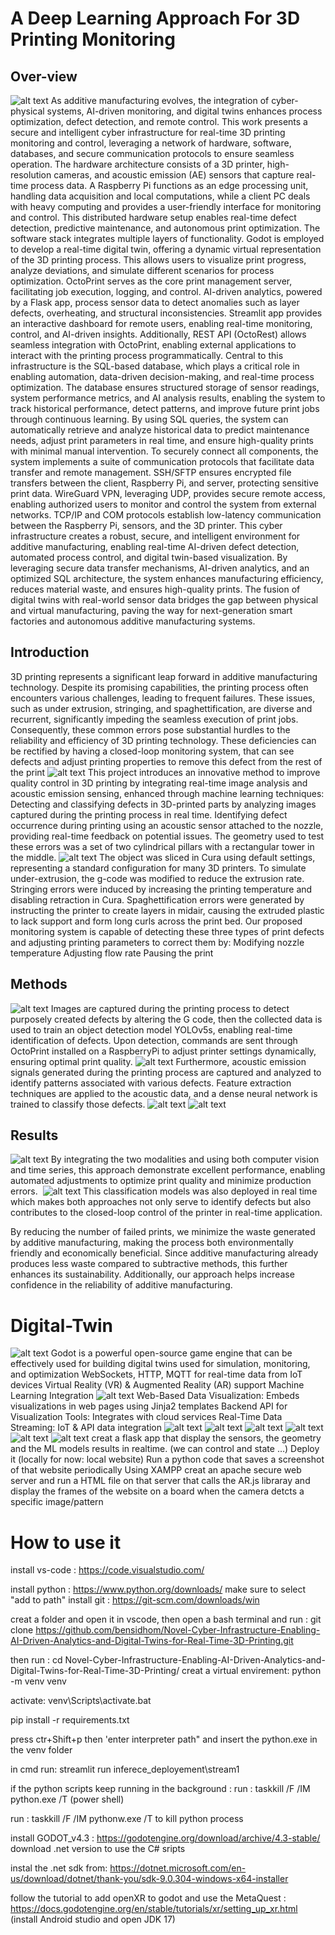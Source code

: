 # A Deep Learning Approach For 3D Printing Monitoring
## Over-view
![alt text](image-1.png)
As additive manufacturing evolves, the integration of cyber-physical systems, AI-driven monitoring, and digital twins enhances process optimization, defect detection, and remote control. This work presents a secure and intelligent cyber infrastructure for real-time 3D printing monitoring and control, leveraging a network of hardware, software, databases, and secure communication protocols to ensure seamless operation.
The hardware architecture consists of a 3D printer, high-resolution cameras, and acoustic emission (AE) sensors that capture real-time process data. A Raspberry Pi functions as an edge processing unit, handling data acquisition and local computations, while a client PC deals with heavy computing and provides a user-friendly interface for monitoring and control. This distributed hardware setup enables real-time defect detection, predictive maintenance, and autonomous print optimization.
The software stack integrates multiple layers of functionality. Godot is employed to develop a real-time digital twin, offering a dynamic virtual representation of the 3D printing process. This allows users to visualize print progress, analyze deviations, and simulate different scenarios for process optimization. OctoPrint serves as the core print management server, facilitating job execution, logging, and control. AI-driven analytics, powered by a Flask app, process sensor data to detect anomalies such as layer defects, overheating, and structural inconsistencies. Streamlit app provides an interactive dashboard for remote users, enabling real-time monitoring, control, and AI-driven insights. Additionally, REST API (OctoRest) allows seamless integration with OctoPrint, enabling external applications to interact with the printing process programmatically.
Central to this infrastructure is the SQL-based database, which plays a critical role in enabling automation, data-driven decision-making, and real-time process optimization. The database ensures structured storage of sensor readings, system performance metrics, and AI analysis results, enabling the system to track historical performance, detect patterns, and improve future print jobs through continuous learning. By using SQL queries, the system can automatically retrieve and analyze historical data to predict maintenance needs, adjust print parameters in real time, and ensure high-quality prints with minimal manual intervention.
To securely connect all components, the system implements a suite of communication protocols that facilitate data transfer and remote management. SSH/SFTP ensures encrypted file transfers between the client, Raspberry Pi, and server, protecting sensitive print data. WireGuard VPN, leveraging UDP, provides secure remote access, enabling authorized users to monitor and control the system from external networks. TCP/IP and COM protocols establish low-latency communication between the Raspberry Pi, sensors, and the 3D printer. 
This cyber infrastructure creates a robust, secure, and intelligent environment for additive manufacturing, enabling real-time AI-driven defect detection, automated process control, and digital twin-based visualization. By leveraging secure data transfer mechanisms, AI-driven analytics, and an optimized SQL architecture, the system enhances manufacturing efficiency, reduces material waste, and ensures high-quality prints. The fusion of digital twins with real-world sensor data bridges the gap between physical and virtual manufacturing, paving the way for next-generation smart factories and autonomous additive manufacturing systems.

## Introduction
3D printing represents a significant leap forward in additive manufacturing technology. Despite its promising capabilities, the printing process often encounters various challenges, leading to frequent failures. These issues, such as under extrusion, stringing, and spaghettification, are diverse and recurrent, significantly impeding the seamless execution of print jobs. Consequently, these common errors pose substantial hurdles to the reliability and efficiency of 3D printing technology. These deficiencies can be rectified by having a closed-loop monitoring system, that can see defects and adjust printing properties to remove this defect from the rest of the print
![alt text](image-2.png)
This project introduces an innovative method to improve quality control in 3D printing by integrating real-time image analysis and acoustic emission sensing, enhanced through machine learning techniques:
Detecting and classifying defects in 3D-printed parts by analyzing images captured during the printing process in real time.
Identifying defect occurrence during printing using an acoustic sensor attached to the nozzle, providing real-time feedback on potential issues.
The geometry used to test these errors was a set of two cylindrical pillars with a rectangular tower in the middle.
![alt text](image-3.png)
The object was sliced in Cura using default settings, representing a standard configuration for many 3D printers. 
To simulate under-extrusion, the g-code was modified to reduce the extrusion rate. 
Stringing errors were induced by increasing the printing temperature and disabling retraction in Cura. 
Spaghettification errors were generated by instructing the printer to create layers in midair, causing the extruded plastic to lack support and form long curls across the print bed. 
Our proposed monitoring system is capable of detecting these three types of print defects and adjusting printing parameters to correct them by:
Modifying nozzle temperature
Adjusting flow rate
Pausing the print
## Methods
![alt text](image-4.png)
Images are captured during the printing process to detect purposely created defects by altering the G code, then the collected data is used to train an object detection model YOLOv5s, enabling real-time identification of defects. Upon detection, commands are sent through OctoPrint installed on a RaspberryPi to adjust printer settings dynamically, ensuring optimal print quality.
![alt text](image-5.png)
Furthermore, acoustic emission signals generated during the printing process are captured and analyzed to identify patterns associated with various defects. Feature extraction techniques are applied to the acoustic data, and a dense neural network is trained to classify those defects.
![alt text](image-6.png)
![alt text](image-7.png)
## Results
![alt text](image-8.png)
By integrating the two modalities and using both computer vision and time series, this approach demonstrate excellent performance, enabling automated adjustments to optimize print quality and minimize production errors. 
![alt text](image-9.png)
This classification models was also deployed in real time which makes both approaches not only serve to identify defects but also contributes to the closed-loop control of the printer in real-time application.

By reducing the number of failed prints, we minimize the waste generated by additive manufacturing, making the process both environmentally friendly and economically beneficial. Since additive manufacturing already produces less waste compared to subtractive methods, this further enhances its sustainability. Additionally, our approach helps increase confidence in the reliability of additive manufacturing.

# Digital-Twin
![alt text](image-10.png)
Godot is a powerful open-source game engine that can be effectively used for building digital twins used for simulation, monitoring, and optimization
WebSockets, HTTP, MQTT for real-time data from IoT devices
Virtual Reality (VR) & Augmented Reality (AR) support
Machine Learning Integration
 ![alt text](image-11.png)
 Web-Based Data Visualization: Embeds visualizations in web pages using Jinja2 templates
 Backend API for Visualization Tools: Integrates with cloud services
 Real-Time Data Streaming: IoT & API data integration
 ![alt text](image-12.png)
 ![alt text](image-13.png)
 ![alt text](image-14.png)
 ![alt text](image-17.png)
 ![alt text](image-15.png)
 ![alt text](image-16.png)
creat a flask app that display the sensors, the geometry and the ML models results in realtime. (we can control and state …)
Deploy it  (locally for now: local website)
Run a python code that saves a screenshot of that website periodically
Using XAMPP creat an apache secure web server and run a HTML file on that server that calls the AR.js libraray and display the frames of the website on a board when the camera detcts a specific image/pattern

# How to use it
install vs-code : https://code.visualstudio.com/


install python : https://www.python.org/downloads/   make sure to select "add to path"
install git : https://git-scm.com/downloads/win

creat a folder and open it in vscode, then open a bash terminal and run : git clone https://github.com/bensidhom/Novel-Cyber-Infrastructure-Enabling-AI-Driven-Analytics-and-Digital-Twins-for-Real-Time-3D-Printing.git

then run  : cd Novel-Cyber-Infrastructure-Enabling-AI-Driven-Analytics-and-Digital-Twins-for-Real-Time-3D-Printing/
creat a virtual envirement: python -m venv venv 

activate: venv\Scripts\activate.bat 

pip install -r requirements.txt

press ctr+Shift+p then 'enter interpreter path" and insert the python.exe in the venv folder

in cmd run: streamlit run inferece_deployement\stream1

if the python scripts keep running in the background :
run : taskkill /F /IM python.exe /T   (power shell)

run :  taskkill /F /IM pythonw.exe /T       to kill python process

install GODOT_v4.3 : https://godotengine.org/download/archive/4.3-stable/   download .net version to use the C# sripts

instal the .net sdk from: https://dotnet.microsoft.com/en-us/download/dotnet/thank-you/sdk-9.0.304-windows-x64-installer

follow the tutorial to add openXR to godot and use the MetaQuest : https://docs.godotengine.org/en/stable/tutorials/xr/setting_up_xr.html
 (install Android studio and open JDK 17)

